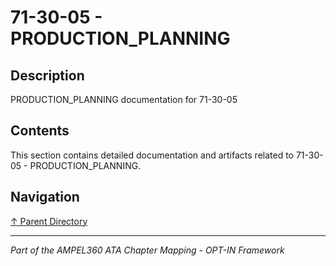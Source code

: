 # 71-30-05 - PRODUCTION_PLANNING

## Description

PRODUCTION_PLANNING documentation for 71-30-05

## Contents

This section contains detailed documentation and artifacts related to 71-30-05 - PRODUCTION_PLANNING.

## Navigation

[↑ Parent Directory](../README.md)

---

*Part of the AMPEL360 ATA Chapter Mapping - OPT-IN Framework*
